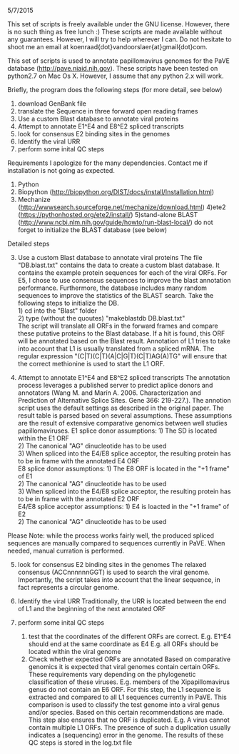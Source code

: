 5/7/2015

This set of scripts is freely available under the GNU license. However, there is no such thing as free lunch :)
These scripts are made available without any guarantees. However, I will try to help wherever I can. Do not hesitate to shoot me an email at koenraad{dot}vandoorslaer{at}gmail{dot}com.


This set of scripts is used to annotate papillomavirus genomes for the PaVE database (http://pave.niaid.nih.gov).
These scripts have been tested on python2.7 on Mac Os X. However, I assume that any python 2.x will work.

Briefly, the program does the following steps (for more detail, see below)

1) download GenBank file
2) translate the Sequence in three forward open reading frames
3) Use a custom Blast database to annotate viral proteins
4) Attempt to annotate E1^E4 and E8^E2 spliced transcripts
5) look for consensus E2 binding sites in the genomes
6) Identify the viral URR
7) perform some inital QC steps

Requirements
I apologize for the many dependencies. Contact me if installation is not going as expected.
1) Python
2) Biopython (http://biopython.org/DIST/docs/install/Installation.html)
3) Mechanize (http://wwwsearch.sourceforge.net/mechanize/download.html)
4)ete2 (https://pythonhosted.org/ete2/install/)
5)stand-alone BLAST (http://www.ncbi.nlm.nih.gov/guide/howto/run-blast-local/)
      do not forget to initialize the BLAST database (see below)

Detailed steps

3) Use a custom Blast database to annotate viral proteins
    The file "DB.blast.txt" contains the data to create a custom blast database. It contains the example protein          sequences for each of the viral ORFs. For E5, I chose to use consensus sequences to improve the blast annotation      performance. Furthermore, the database includes many random sequences to improve the statistics of the BLAST          search. Take the following steps to initialize the DB.  
        1) cd into the "Blast" folder    
        2) type (without the quoutes) "makeblastdb DB.blast.txt"  
    The script will translate all ORFs in the forward frames and compare these putative proteins to the Blast             database. If a hit is found, this ORF will be annotated based on the Blast result.
    Annotation of L1 tries to take into account that L1 is usually translated from a spliced mRNA. The regular            expression "(C|T)(C|T)(A|C|G|T)(C|T)AG(A)TG" will ensure that the correct methionine is used to start the L1 ORF.

4) Attempt to annotate E1^E4 and E8^E2 spliced transcripts
	The annotation process leverages a published server to predict aplice donors and annotators (Wang M. and Marín A. 2006. Characterization and Prediction of Alternative Splice Sites. Gene 366: 219-227.). The annotion script uses the default settings as described in the original paper. The result table is parsed based on several assumptions. These assumptions are the result of extensive comparative genomics between well studies papillomaviruses.
	E1 splice donor assumptions:
		1) The SD is located within the E1 ORF  
		2) The canonical "AG" dinucleotide has to be used  
		3) When spliced into the E4/E8 splice acceptor, the resulting protein has to be in frame with the 			   annotated E4 ORF  
	E8 splice donor assumptions:
		1) The E8 ORF is located in the "+1 frame" of E1  
		2) The canonical "AG" dinucleotide has to be used  
		3) When spliced into the E4/E8 splice acceptor, the 
		resulting protein has to be in frame with the annotated E2 ORF  
	E4/E8 splice acceptor assumptions:
		1) E4 is loacted in the "+1 frame" of E2  
		2) The canonical "AG" dinucleotide has to be used  

Please Note: while the process works fairly well, the produced spliced sequences are manually compared to sequences currently in PaVE. When needed, manual curration is performed.

5) look for consensus E2 binding sites in the genomes
The relaxed consensus (ACCnnnnnnGGT) is used to search the viral genome. Importantly, the script takes into account that the linear sequence, in fact represents a circular genome.

6) Identify the viral URR
Traditionally, the URR is located between the end of L1 and the beginning of the next annotated ORF

7) perform some inital QC steps
	1) test that the coordinates of the different ORFs are correct.
		E.g. E1^E4 should end at the same coordinate as E4
		E.g. all ORFs should be located within the viral genome
	2) Check whether expected ORFs are annotated
	Based on comparative genomics it is expected that viral genomes contain certain ORFs. These requirements vary 	depending on the phylogenetic classification of these viruses. E.g. members of the Xipapillomavirus genus do not 		contain an E6 ORF. For this step, the L1 sequence is extracted and compared to all L1 sequences currently 	in PaVE. This comparison is used to classify the test genome into a viral genus and/or species. Based on this 		certain recommendations are made. This step also ensures that no ORF is duplicated. E.g. A virus cannot 		contain multiple L1 ORFs. The presence of such a duplication usually indicates a (sequencing) error in the 		genome. 
The results of these QC steps is stored in the log.txt file





